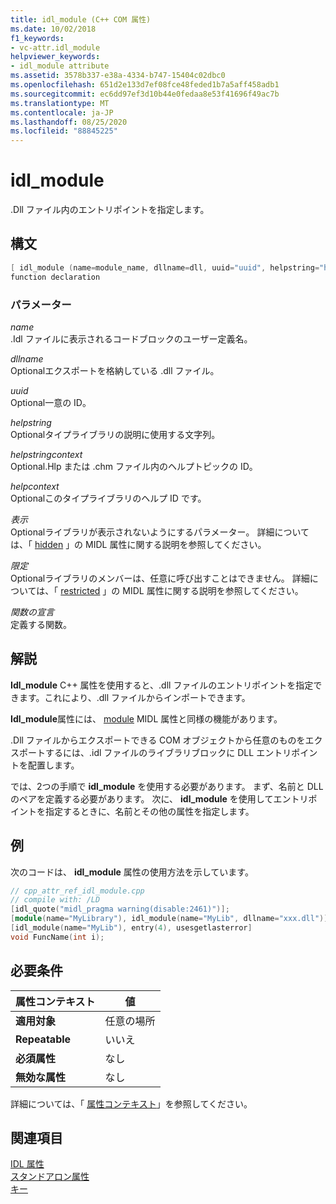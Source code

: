 ```yaml
---
title: idl_module (C++ COM 属性)
ms.date: 10/02/2018
f1_keywords:
- vc-attr.idl_module
helpviewer_keywords:
- idl_module attribute
ms.assetid: 3578b337-e38a-4334-b747-15404c02dbc0
ms.openlocfilehash: 651d2e133d7ef08fce48feded1b7a5aff458adb1
ms.sourcegitcommit: ec6dd97ef3d10b44e0fedaa8e53f41696f49ac7b
ms.translationtype: MT
ms.contentlocale: ja-JP
ms.lasthandoff: 08/25/2020
ms.locfileid: "88845225"
---
```

# <a name="idl_module"></a>idl_module

.Dll ファイル内のエントリポイントを指定します。

## <a name="syntax"></a>構文

```cpp
[ idl_module (name=module_name, dllname=dll, uuid="uuid", helpstring="help text", helpstringcontext=helpcontextID, helpcontext=helpcontext, hidden, restricted) ]
function declaration
```

### <a name="parameters"></a>パラメーター

*name*<br/>
.Idl ファイルに表示されるコードブロックのユーザー定義名。

*dllname*<br/>
Optionalエクスポートを格納している .dll ファイル。

*uuid*<br/>
Optional一意の ID。

*helpstring*<br/>
Optionalタイプライブラリの説明に使用する文字列。

*helpstringcontext*<br/>
Optional.Hlp または .chm ファイル内のヘルプトピックの ID。

*helpcontext*<br/>
Optionalこのタイプライブラリのヘルプ ID です。

*表示*<br/>
Optionalライブラリが表示されないようにするパラメーター。 詳細については、「 [hidden](/windows/win32/Midl/hidden) 」の MIDL 属性に関する説明を参照してください。

*限定*<br/>
Optionalライブラリのメンバーは、任意に呼び出すことはできません。 詳細については、「 [restricted](/windows/win32/Midl/restricted) 」の MIDL 属性に関する説明を参照してください。

*関数の宣言*<br/>
定義する関数。

## <a name="remarks"></a>解説

**Idl_module** C++ 属性を使用すると、.dll ファイルのエントリポイントを指定できます。これにより、.dll ファイルからインポートできます。

**Idl_module**属性には、 [module](/windows/win32/Midl/module) MIDL 属性と同様の機能があります。

.Dll ファイルからエクスポートできる COM オブジェクトから任意のものをエクスポートするには、.idl ファイルのライブラリブロックに DLL エントリポイントを配置します。

では、2つの手順で **idl_module** を使用する必要があります。 まず、名前と DLL のペアを定義する必要があります。 次に、 **idl_module** を使用してエントリポイントを指定するときに、名前とその他の属性を指定します。

## <a name="example"></a>例

次のコードは、 **idl_module** 属性の使用方法を示しています。

```cpp
// cpp_attr_ref_idl_module.cpp
// compile with: /LD
[idl_quote("midl_pragma warning(disable:2461)")];
[module(name="MyLibrary"), idl_module(name="MyLib", dllname="xxx.dll")];
[idl_module(name="MyLib"), entry(4), usesgetlasterror]
void FuncName(int i);
```

## <a name="requirements"></a>必要条件

| 属性コンテキスト | 値 |
|-|-|
|**適用対象**|任意の場所|
|**Repeatable**|いいえ|
|**必須属性**|なし|
|**無効な属性**|なし|

詳細については、「 [属性コンテキスト](cpp-attributes-com-net.md#contexts)」を参照してください。

## <a name="see-also"></a>関連項目

[IDL 属性](idl-attributes.md)<br/>
[スタンドアロン属性](stand-alone-attributes.md)<br/>
[キー](entry.md)
